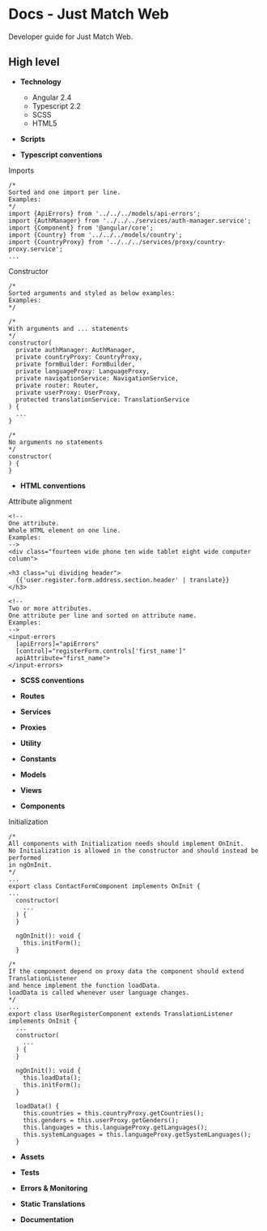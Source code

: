 # Docs - Just Match Web

Developer guide for Just Match Web.

## High level

* __Technology__
  - Angular 2.4
  - Typescript 2.2
  - SCSS
  - HTML5

* __Scripts__

* __Typescript conventions__

Imports
```
/*
Sorted and one import per line.
Examples:
*/
import {ApiErrors} from '../../../models/api-errors';
import {AuthManager} from '../../../services/auth-manager.service';
import {Component} from '@angular/core';
import {Country} from '../../../models/country';
import {CountryProxy} from '../../../services/proxy/country-proxy.service';
...

```

Constructor
```
/*
Sorted arguments and styled as below examples:
Examples:
*/

/*
With arguments and ... statements
*/
constructor(
  private authManager: AuthManager,
  private countryProxy: CountryProxy,
  private formBuilder: FormBuilder,
  private languageProxy: LanguageProxy,
  private navigationService: NavigationService,
  private router: Router,
  private userProxy: UserProxy,
  protected translationService: TranslationService
) {
  ...
}

/*
No arguments no statements
*/
constructor(
) {
}

```


* __HTML conventions__

Attribute alignment
```
<!--
One attribute.
Whole HTML element on one line.
Examples:
-->
<div class="fourteen wide phone ten wide tablet eight wide computer column">

<h3 class="ui dividing header">
  {{'user.register.form.address.section.header' | translate}}
</h3>

<!--
Two or more attributes.
One attribute per line and sorted on attribute name.
Examples:
-->
<input-errors
  [apiErrors]="apiErrors"
  [control]="registerForm.controls['first_name']"
  apiAttribute="first_name">
</input-errors>
```


* __SCSS conventions__

* __Routes__

* __Services__

* __Proxies__

* __Utility__

* __Constants__

* __Models__

* __Views__

* __Components__

Initialization

```
/*
All components with Initialization needs should implement OnInit.
No Initialization is allowed in the constructor and should instead be performed
in ngOnInit.
*/
...
export class ContactFormComponent implements OnInit {
...
  constructor(
    ...
  ) {
  }

  ngOnInit(): void {
    this.initForm();
  }
```

```
/*
If the component depend on proxy data the component should extend TranslationListener
and hence implement the function loadData.
loadData is called whenever user language changes.
*/
...
export class UserRegisterComponent extends TranslationListener implements OnInit {
  ...
  constructor(
    ...
  ) {
  }

  ngOnInit(): void {
    this.loadData();
    this.initForm();
  }

  loadData() {
    this.countries = this.countryProxy.getCountries();
    this.genders = this.userProxy.getGenders();
    this.languages = this.languageProxy.getLanguages();
    this.systemLanguages = this.languageProxy.getSystemLanguages();
  }

```

* __Assets__

* __Tests__

* __Errors & Monitoring__

* __Static Translations__

* __Documentation__
